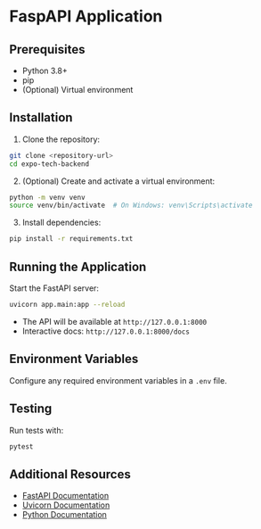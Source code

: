 # FaspAPI Application

## Prerequisites

- Python 3.8+
- pip
- (Optional) Virtual environment

## Installation

1. Clone the repository:

```bash
git clone <repository-url>
cd expo-tech-backend
```

2. (Optional) Create and activate a virtual environment:

```bash
python -m venv venv
source venv/bin/activate  # On Windows: venv\Scripts\activate
```

3. Install dependencies:

```bash
pip install -r requirements.txt
```

## Running the Application

Start the FastAPI server:

```bash
uvicorn app.main:app --reload
```

- The API will be available at `http://127.0.0.1:8000`
- Interactive docs: `http://127.0.0.1:8000/docs`

## Environment Variables

Configure any required environment variables in a `.env` file.

## Testing

Run tests with:

```bash
pytest
```

## Additional Resources

- [FastAPI Documentation](https://fastapi.tiangolo.com/)
- [Uvicorn Documentation](https://www.uvicorn.org/)
- [Python Documentation](https://docs.python.org/3/)
